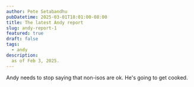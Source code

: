```yaml
---
author: Pete Setabandhu
pubDatetime: 2025-03-01T18:01:00-08:00
title: The latest Andy report
slug: andy-report-1
featured: true
draft: false
tags:
  - andy
description:
  as of Feb 3, 2025.
---
```


Andy needs to stop saying that non-isos are ok. 
He's going to get cooked.